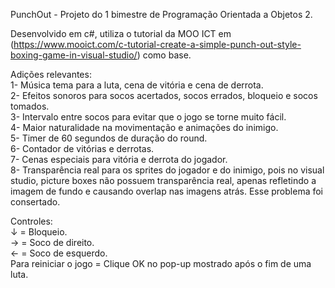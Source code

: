 PunchOut - Projeto do 1 bimestre de Programação Orientada a Objetos 2.  

Desenvolvido em c#, utiliza o tutorial da MOO ICT em (https://www.mooict.com/c-tutorial-create-a-simple-punch-out-style-boxing-game-in-visual-studio/) como base.  

Adições relevantes:  
1- Música tema para a luta, cena de vitória e cena de derrota.  
2- Efeitos sonoros para socos acertados, socos errados, bloqueio e socos tomados.  
3- Intervalo entre socos para evitar que o jogo se torne muito fácil.  
4- Maior naturalidade na movimentação e animações do inimigo.  
5- Timer de 60 segundos de duração do round.  
6- Contador de vitórias e derrotas.  
7- Cenas especiais para vitória e derrota do jogador.  
8- Transparência real para os sprites do jogador e do inimigo, pois no visual studio, picture boxes não possuem transparência real, apenas refletindo a imagem de fundo e causando overlap nas imagens atrás. Esse problema foi consertado.  

Controles:  
↓ = Bloqueio.  
→ = Soco de direito.  
← = Soco de esquerdo.  
Para reiniciar o jogo = Clique OK no pop-up mostrado após o fim de uma luta.
